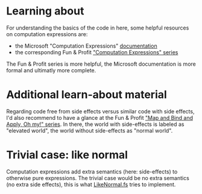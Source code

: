 # Learning about

For understanding the basics of the code in here, some helpful resources on computation expressions are:

- the Microsoft "Computation Expressions" [documentation](https://docs.microsoft.com/en-us/dotnet/fsharp/language-reference/computation-expressions)
- the corresponding Fun & Profit ["Computation Expressions" series](https://fsharpforfunandprofit.com/series/computation-expressions/)

The Fun & Profit series is more helpful, the Microsoft documentation is more formal and ultimatly more complete.

# Additional learn-about material

Regarding code free from side effects versus similar code with side effects, I'd also recommend to have a glance at
the Fun & Profit ["Map and Bind and Apply, Oh my!" series](https://fsharpforfunandprofit.com/series/map-and-bind-and-apply-oh-my/).
In there, the world with side-effects is labeled as "elevated world", the world without side-effects as "normal world".

# Trivial case: like normal

Computation expressions add extra semantics (here: side-effects) to otherwise pure expressions.
The trivial case would be no extra semantics (no extra side effects), this is what [LikeNormal.fs](LikeNormal.fs)
tries to implement.
